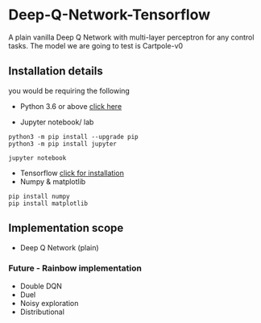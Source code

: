# Deep-Q-Network-Tensorflow
A plain vanilla Deep Q Network with multi-layer perceptron for any control tasks. The model we are going to test is Cartpole-v0

## Installation details
you would be requiring the following
*    Python 3.6 or above [click here](https://www.python.org/downloads/)
    
*    Jupyter notebook/ lab

    python3 -m pip install --upgrade pip
    python3 -m pip install jupyter
    
    jupyter notebook
    
*    Tensorflow [click for installation](https://www.tensorflow.org/install)
*    Numpy & matplotlib
     
    pip install numpy
    pip install matplotlib

## Implementation scope
* Deep Q Network (plain)
### Future - Rainbow implementation
* Double DQN
* Duel
* Noisy exploration
* Distributional
